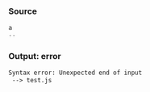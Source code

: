 ### Source
```js
a
--
```

### Output: error
```txt
Syntax error: Unexpected end of input
 --> test.js
```
